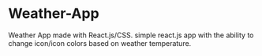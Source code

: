 # Weather-App
Weather App made with React.js/CSS.
simple react.js app with the ability to change icon/icon colors based on weather temperature.
